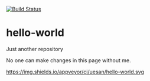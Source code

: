 [![Build Status](https://travis-ci.org/uesan/hello-world.svg?branch=master)](https://travis-ci.org/uesan/hello-world)
# hello-world
Just another repository

No one can make changes in this page without me.

https://img.shields.io/appveyor/ci/uesan/hello-world.svg
